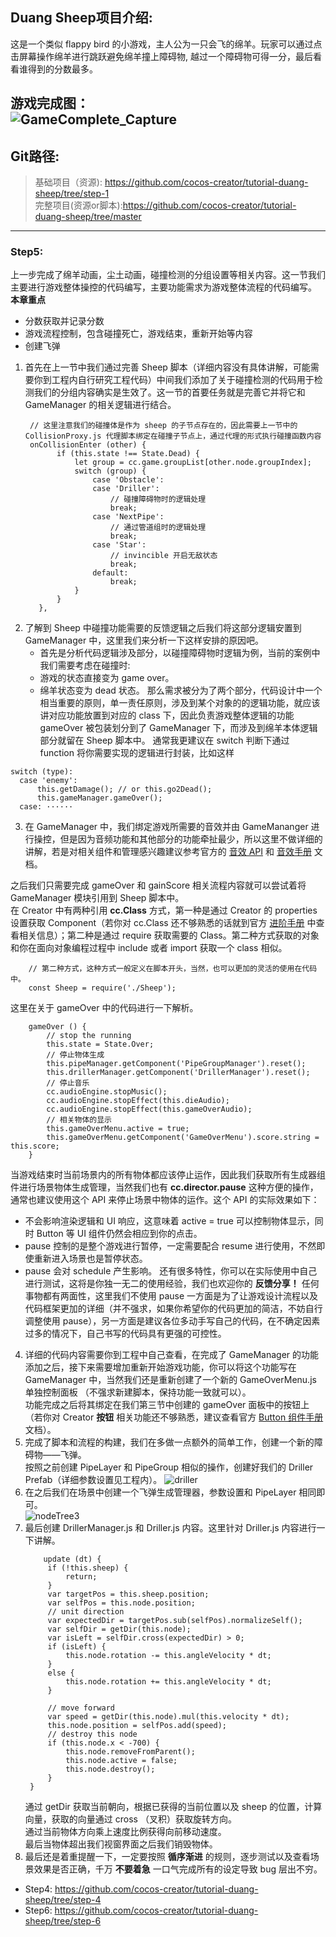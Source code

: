 ## Duang Sheep项目介绍:

这是一个类似 flappy bird 的小游戏，主人公为一只会飞的绵羊。玩家可以通过点击屏幕操作绵羊进行跳跃避免绵羊撞上障碍物,
越过一个障碍物可得一分，最后看看谁得到的分数最多。<br>

__游戏完成图：__<br>
![GameComplete_Capture](./res/complete.png)
---
## Git路径:

  >基础项目（资源): https://github.com/cocos-creator/tutorial-duang-sheep/tree/step-1 <br>
  >完整项目(资源or脚本):https://github.com/cocos-creator/tutorial-duang-sheep/tree/master <br>
  
----

### Step5:
上一步完成了绵羊动画，尘土动画，碰撞检测的分组设置等相关内容。这一节我们主要进行游戏整体操控的代码编写，主要功能需求为游戏整体流程的代码编写。<br>
__本章重点__ <br>
- 分数获取并记录分数
- 游戏流程控制，包含碰撞死亡，游戏结束，重新开始等内容
- 创建飞弹 <br>
1. 首先在上一节中我们通过完善 Sheep 脚本（详细内容没有具体讲解，可能需要你到工程内自行研究工程代码）中间我们添加了关于碰撞检测的代码用于检测我们的分组内容确实是生效了。这一节的首要任务就是完善它并将它和 GameManager 的相关逻辑进行结合。
   ```
    // 这里注意我们的碰撞体是作为 sheep 的子节点存在的，因此需要上一节中的 CollisionProxy.js 代理脚本绑定在碰撞子节点上，通过代理的形式执行碰撞函数内容
    onCollisionEnter (other) {
          if (this.state !== State.Dead) {
              let group = cc.game.groupList[other.node.groupIndex];
              switch (group) {
                  case 'Obstacle':
                  case 'Driller':
                      // 碰撞障碍物时的逻辑处理
                      break;
                  case 'NextPipe': 
                      // 通过管道组时的逻辑处理
                      break;
                  case 'Star':
                      // invincible 开启无敌状态
                      break;
                  default: 
                      break;
              }
          }
      },
   ```
2. 了解到 Sheep 中碰撞功能需要的反馈逻辑之后我们将这部分逻辑安置到 GameManager 中，这里我们来分析一下这样安排的原因吧。
   - 首先是分析代码逻辑涉及部分，以碰撞障碍物时逻辑为例，当前的案例中我们需要考虑在碰撞时:
   - 游戏的状态直接变为 game over。
   - 绵羊状态变为 dead 状态。
  那么需求被分为了两个部分，代码设计中一个相当重要的原则，单一责任原则，涉及到某个对象的的逻辑功能，就应该讲对应功能放置到对应的 class 下，因此负责游戏整体逻辑的功能 gameOver 被包装划分到了 GameManager 下，而涉及到绵羊本体逻辑部分就留在 Sheep 脚本中。
  通常我更建议在 switch 判断下通过 function 将你需要实现的逻辑进行封装，比如这样
  ```
  switch (type):
    case 'enemy':
        this.getDamage(); // or this.go2Dead();
        this.gameManager.gameOver();
    case: ······
  ``` 
3. 在 GameManager 中，我们绑定游戏所需要的音效并由 GameMananger 进行操控，但是因为音频功能和其他部分的功能牵扯最少，所以这里不做详细的讲解，若是对相关组件和管理感兴趣建议参考官方的 [音效 API](https://docs.cocos.com/creator/api/zh/classes/audioEngine.html) 和 [音效手册](https://docs.cocos.com/creator/manual/zh/audio/audio.html) 文档。 <br>
   
之后我们只需要完成 gameOver 和 gainScore 相关流程内容就可以尝试着将 GameManager 模块引用到 Sheep 脚本中。 <br>
在 Creator 中有两种引用 __cc.Class__ 方式，第一种是通过 Creator 的 properties 设置获取 Component（若你对 cc.Class 还不够熟悉的话就到官方 [进阶手册](https://docs.cocos.com/creator/manual/zh/scripting/reference/class.html#type) 中查看相关信息）；第二种是通过 require 获取需要的 Class。第二种方式获取的对象和你在面向对象编程过程中 include 或者 import 获取一个 class 相似。
```
    // 第二种方式，这种方式一般定义在脚本开头，当然，也可以更加的灵活的使用在代码中。
    const Sheep = require('./Sheep');
```
这里在关于 gameOver 中的代码进行一下解析。
```
    gameOver () {
        // stop the running
        this.state = State.Over;
        // 停止物体生成
        this.pipeManager.getComponent('PipeGroupManager').reset();
        this.drillerManager.getComponent('DrillerManager').reset();
        // 停止音乐
        cc.audioEngine.stopMusic();
        cc.audioEngine.stopEffect(this.dieAudio);
        cc.audioEngine.stopEffect(this.gameOverAudio);
        // 相关物体的显示
        this.gameOverMenu.active = true;
        this.gameOverMenu.getComponent('GameOverMenu').score.string = this.score;
    }
```
当游戏结束时当前场景内的所有物体都应该停止运作，因此我们获取所有生成器组件进行场景物体生成管理，当然我们也有 __cc.director.pause__ 这种方便的操作，通常也建议使用这个 API 来停止场景中物体的运作。这个 API 的实际效果如下：
  - 不会影响渲染逻辑和 UI 响应，这意味着 active = true 可以控制物体显示，同时 Button 等 UI 组件仍然会相应到你的点击。
  - pause 控制的是整个游戏进行暂停，一定需要配合 resume 进行使用，不然即使重新进入场景也是暂停状态。
  - pause 会对 schedule 产生影响。
还有很多特性，你可以在实际使用中自己进行测试，这将是你独一无二的使用经验，我们也欢迎你的 __反馈分享！__
任何事物都有两面性，这里我们不使用 pause 一方面是为了让游戏设计流程以及代码框架更加的详细（并不强求，如果你希望你的代码更加的简洁，不妨自行调整使用 pause），另一方面是建议各位多动手写自己的代码，在不确定因素过多的情况下，自己书写的代码具有更强的可控性。
4. 详细的代码内容需要你到工程中自己查看，在完成了 GameManager 的功能添加之后，接下来需要增加重新开始游戏功能，你可以将这个功能写在 GameManager 中，当然我们还是重新创建了一个新的 GameOverMenu.js 单独控制面板 （不强求新建脚本，保持功能一致就可以）。<br>
  功能完成之后将其绑定在我们第三节中创建的 gameOver 面板中的按钮上（若你对 Creator __按钮__ 相关功能还不够熟悉，建议查看官方 [Button 组件手册](https://docs.cocos.com/creator/manual/zh/components/button.html)文档）。<br>
5. 完成了脚本和流程的构建，我们在多做一点额外的简单工作，创建一个新的障碍物——飞弹。<br>
   按照之前创建 PipeLayer 和 PipeGroup 相似的操作，创建好我们的 Driller Prefab（详细参数设置见工程内）。
   ![driller](./res/driller.png) <br>
6. 在之后我们在场景中创建一个飞弹生成管理器，参数设置和 PipeLayer 相同即可。<br>
   ![nodeTree3](./res/nodeTree3.png) <br>
7. 最后创建 DrillerManager.js 和 Driller.js 内容。这里针对 Driller.js 内容进行一下讲解。
   ```
       update (dt) {
        if (!this.sheep) {
            return;
        }
        var targetPos = this.sheep.position;
        var selfPos = this.node.position;
        // unit direction
        var expectedDir = targetPos.sub(selfPos).normalizeSelf();
        var selfDir = getDir(this.node);
        var isLeft = selfDir.cross(expectedDir) > 0;
        if (isLeft) {
            this.node.rotation -= this.angleVelocity * dt;
        }
        else {
            this.node.rotation += this.angleVelocity * dt;
        }

        // move forward
        var speed = getDir(this.node).mul(this.velocity * dt);
        this.node.position = selfPos.add(speed);
        // destroy this node
        if (this.node.x < -700) {
            this.node.removeFromParent();
            this.node.active = false;
            this.node.destroy();
        }
    }
   ```
   通过 getDir 获取当前朝向，根据已获得的当前位置以及 sheep 的位置，计算向量，获取的向量通过 cross （叉积）获取旋转方向。 <br>
   通过当前物体方向乘上速度比例获得向前移动速度。<br>
   最后当物体超出我们视窗界面之后我们销毁物体。<br>
8. 最后还是着重提醒一下，一定要按照 __循序渐进__ 的规则，逐步测试以及查看场景效果是否正确，千万 __不要着急__ 一口气完成所有的设定导致 bug 层出不穷。

- Step4: https://github.com/cocos-creator/tutorial-duang-sheep/tree/step-4 
- Step6: https://github.com/cocos-creator/tutorial-duang-sheep/tree/step-6
